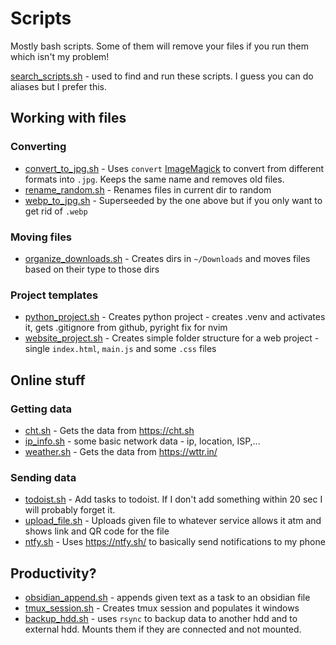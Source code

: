 # Scripts
Mostly bash scripts.
Some of them will remove your files if you run them which isn't my problem!

[search_scripts.sh](search_scripts.sh) - used to find and run these scripts. I guess you can do aliases but I prefer this.

## Working with files
### Converting
- [convert_to_jpg.sh](convert_to_jpg.sh) - Uses `convert` [ImageMagick](https://imagemagick.org/script/convert.php) to convert from different formats into `.jpg`. Keeps the same name and removes old files.
- [rename_random.sh](rename_random.sh) - Renames files in current dir to random
- [webp_to_jpg.sh](webp_to_jpg.sh) - Superseeded by the one above but if you only want to get rid of `.webp`

### Moving files
- [organize_downloads.sh](organize_downloads.sh) - Creates dirs in `~/Downloads` and moves files based on their type to those dirs

### Project templates
- [python_project.sh](python_project.sh) - Creates python project - creates .venv and activates it, gets .gitignore from github, pyright fix for nvim
- [website_project.sh](website_project.sh) - Creates simple folder structure for a web project - single `index.html`, `main.js` and some `.css` files

## Online stuff
### Getting data
- [cht.sh](cht.sh) - Gets the data from https://cht.sh
- [ip_info.sh](ip_info.sh) - some basic network data - ip, location, ISP,...
- [weather.sh](weather.sh) - Gets the data from https://wttr.in/

### Sending data
- [todoist.sh](todoist.sh) - Add tasks to todoist. If I don't add something within 20 sec I will probably forget it.
- [upload_file.sh](upload_file.sh) - Uploads given file to whatever service allows it atm and shows link and QR code for the file
- [ntfy.sh](ntfy.sh) - Uses https://ntfy.sh/ to basically send notifications to my phone 

## Productivity?
- [obsidian_append.sh](obsidian_append.sh) - appends given text as a task to an obsidian file
- [tmux_session.sh](tmux_session.sh) - Creates tmux session and populates it windows
- [backup_hdd.sh](backup_hdd.sh) - uses `rsync` to backup data to another hdd and to external hdd. Mounts them if they are connected and not mounted.

